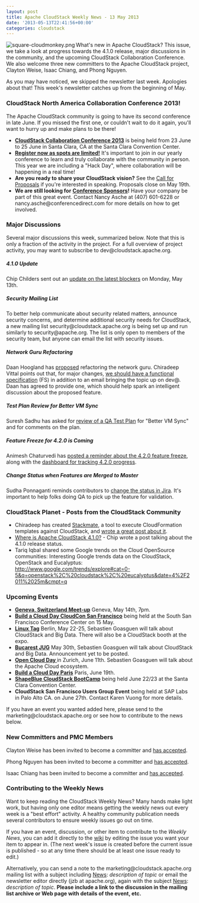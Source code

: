 ```yaml
---
layout: post
title: Apache CloudStack Weekly News - 13 May 2013
date: '2013-05-13T22:41:56+00:00'
categories: cloudstack
---
```

 <p><a href="https://blogs.apache.org/cloudstack/mediaresource/ab378739-3c34-48ea-9495-2c49e23e58d6"><img src="https://blogs.apache.org/cloudstack/mediaresource/ab378739-3c34-48ea-9495-2c49e23e58d6?t=true" alt="square-cloudmonkey.png" align="left"></img></a>What's new in Apache CloudStack? This issue, we take a look at progress towards the 4.1.0 release, major discussions in the community, and the upcoming CloudStack Collaboration Conference. We also welcome three new committers to the Apache CloudStack project, Clayton Weise, Isaac Chiang, and Phong Nguyen.</p>

<p>As you may have noticed, we skipped the newsletter last week. Apologies about that! This week's newsletter catches up from the beginning of May. </p>

<h3><a name="ApacheCloudStackWeeklyNews-13May2013-CloudStackNorthAmericaCollaborationConference2013%5C%21"></a>CloudStack North America Collaboration Conference 2013&#33;</h3>

<p>The Apache CloudStack community is going to have its second conference in late June. If you missed the first one, or couldn't wait to do it again, you'll want to hurry up and make plans to be there! </p>

<ul>
	<li><b><a href="http://cloudstackcollab.net/" class="external-link" rel="nofollow">CloudStack Collaboration Conference 2013</a></b> is being held from 23 June to 25 June in Santa Clara, CA at the Santa Clara Convention Center.</li>
	<li><b><a href="http://www.cloudstackcollab.com/register/" class="external-link" rel="nofollow">Register now as spots are limited&#33;</a></b> It's important to join in our yearly conference to learn and truly collaborate with the community in person. This year we are including a "Hack Day", where collaboration will be happening in a real time&#33;</li>
	<li><b>Are you ready to share your CloudStack vision?</b> See the <a href="http://cloudstackcollab.net/CfP/" class="external-link" rel="nofollow">Call for Proposals</a> if you're interested in speaking. Proposals close on May 19th.</li>
	<li><b>We are still looking for</b> <b><a href="http://www.cloudstackcollab.com/sponsors/prospectus/" class="external-link" rel="nofollow">Conference Sponsors</a></b><b>&#33;</b> Have your company be part of this great event. Contact Nancy Asche at (407) 601-6228 or nancy.asche@conferencedirect.com for more details on how to get involved.</li>
</ul>


<h3><a name="ApacheCloudStackWeeklyNews-13May2013-MajorDiscussions"></a>Major Discussions</h3>

<p>Several major discussions this week, summarized below. Note that this is only a fraction of the activity in the project. For a full overview of project activity, you may want to subscribe to dev@cloudstack.apache.org.</p>

<h5><a name="ApacheCloudStackWeeklyNews-13May2013-4.1.0Update"></a>4.1.0 Update</h5>

<p>Chip Childers sent out an <a href="http://markmail.org/message/5yfg5uht4pl6rcbu" class="external-link" rel="nofollow">update on the latest blockers</a> on Monday, May 13th. </p>

<h5><a name="ApacheCloudStackWeeklyNews-13May2013-SecurityMailingList"></a>Security Mailing List</h5>

<p>To better help communicate about security related matters, announce security concerns, and determine additional security needs for CloudStack, a new mailing list security@cloudstack.apache.org is being set up and run similarly to security@apache.org. The list is only open to members of the security team, but anyone can email the list with security issues.</p>

<h5><a name="ApacheCloudStackWeeklyNews-13May2013-NetworkGuruRefactoring"></a>Network Guru Refactoring</h5>

<p>Daan Hoogland has <a href="http://markmail.org/message/okwbwwwwrr6ylike" class="external-link" rel="nofollow">proposed</a> refactoring the network guru. Chiradeep Vittal points out that, for major changes, <a href="http://markmail.org/message/lzvnvao5adr5x2qt" class="external-link" rel="nofollow">we should have a functional specification</a> (FS) in addition to an email bringing the topic up on dev@. Daan has agreed to provide one, which should help spark an intelligent discussion about the proposed feature. </p>

<h5><a name="ApacheCloudStackWeeklyNews-13May2013-TestPlanReviewforBetterVMSync"></a>Test Plan Review for Better VM Sync</h5>

<p>Suresh Sadhu has asked for <a href="http://markmail.org/message/5lqutxmwem6gsfxf" class="external-link" rel="nofollow">review of a QA Test Plan</a> for "Better VM Sync" and for comments on the plan. </p>

<h5><a name="ApacheCloudStackWeeklyNews-13May2013-FeatureFreezefor4.2.0isComing"></a>Feature Freeze for 4.2.0 is Coming</h5>

<p>Animesh Chaturvedi has <a href="http://markmail.org/message/wqktunfusupwok46" class="external-link" rel="nofollow">posted a reminder about the 4.2.0 feature freeze</a>, along with the <a href="https://issues.apache.org/jira/secure/Dashboard.jspa?selectPageId=12320942" class="external-link" rel="nofollow">dashboard for tracking 4.2.0 progress</a>. </p>

<h5><a name="ApacheCloudStackWeeklyNews-13May2013-ChangeStatuswhenFeaturesareMergedtoMaster"></a>Change Status when Features are Merged to Master</h5>

<p>Sudha Ponnaganti reminds contributors to <a href="http://markmail.org/message/ny53ttq3s4v7ergy" class="external-link" rel="nofollow">change the status in Jira</a>. It's important to help folks doing QA to pick up the feature for validation. </p>

<h3><a name="ApacheCloudStackWeeklyNews-13May2013-CloudStackPlanetPostsfromtheCloudStackCommunity"></a>CloudStack Planet - Posts from the CloudStack Community</h3>

<ul>
	<li>Chiradeep has created <a href="https://github.com/chiradeep/stackmate" class="external-link" rel="nofollow">Stackmate</a>, a tool to execute CloudFormation templates against CloudStack, and <a href="http://cloudierthanthou.wordpress.com/2013/04/26/stackmate-execute-cloudformation-templates-on-cloudstack/" class="external-link" rel="nofollow">wrote a great post about it</a>.</li>
	<li><a href="http://www.chipchilders.com/blog/2013/4/29/where-is-apache-cloudstack-410.html" class="external-link" rel="nofollow">Where is Apache CloudStack 4.1.0?</a> &#45; Chip wrote a post talking about the 4.1.0 release status.</li>
	<li>Tariq Iqbal shared some Google trends on the Cloud OpenSource communities: Interesting Google trends data on the CloudStack, OpenStack and Eucalyptus: <a href="http://www.google.com/trends/explore#cat=0-5&amp;q=openstack%2C%20cloudstack%2C%20eucalyptus&amp;date=4%2F2011%2025m&amp;cmpt=q" class="external-link" rel="nofollow">http://www.google.com/trends/explore#cat=0-5&amp;q=openstack%2C%20cloudstack%2C%20eucalyptus&amp;date=4%2F2011%2025m&amp;cmpt=q</a></li>
</ul>


<h3><a name="ApacheCloudStackWeeklyNews-13May2013-UpcomingEvents"></a>Upcoming Events</h3>

<ul>
	<li><b><a href="http://www.meetup.com/Geneva-CloudStack-User-Group/" class="external-link" rel="nofollow">Geneva, Switzerland Meet-up</a></b> Geneva, May 14th, 7pm.</li>
	<li><b><a href="http://buildacloud.org/about-diy-cloud-computing/cloud-events/viewevent/148-build-a-cloud-day-cloudcon-san-francisco-ca.html" class="external-link" rel="nofollow">Build a Cloud Day CloudCon San Francisco</a></b> being held at the South San Francisco Conference Center on 15 May.</li>
	<li><b><a href="http://www.linuxtag.org/2013/de/program/mittwoch-22-mai-2013.html" class="external-link" rel="nofollow">Linux Tag</a></b> Berlin, May 22-25, Sebastien Goasguen will talk about CloudStack and Big Data. There will also be a CloudStack booth at the expo.</li>
	<li><b><a href="http://www.bjug.ro" class="external-link" rel="nofollow">Bucarest JUG</a></b> May 30th, Sebastien Goasguen will talk about CloudStack and Big Data. Announcement yet to be posted.</li>
	<li><b><a href="https://www.ch-open.ch/events/aktuelle-events/open-cloud-day-2013/" class="external-link" rel="nofollow">Open Cloud Day </a></b> in Zurich, June 11th. Sebastien Goasguen will talk about the Apache Cloud ecosystem.</li>
	<li><b><a href="http://bacdparis.eventbrite.com" class="external-link" rel="nofollow">Build a Cloud Day Paris</a></b> Paris, June 19th.</li>
	<li><b><a href="http://www.shapeblue.com/cloudstack-bootcamp-training-course" class="external-link" rel="nofollow">ShapeBlue CloudStack BootCamp</a></b> being held June 22/23 at the Santa Clara Convention Center.</li>
	<li><b>CloudStack San Francisco Users Group Event</b> being held at SAP Labs in Palo Alto CA. on June 27th. Contact Karen Vuong for more details.</li>
</ul>


<p>If you have an event you wanted added here, please send to the marketing@cloudstack.apache.org or see how to contribute to the news below.</p>

<h3><a name="ApacheCloudStackWeeklyNews-13May2013-NewCommittersandPMCMembers"></a>New Committers and PMC Members</h3>

<p>Clayton Weise has been invited to become a committer and <a href="http://markmail.org/message/47fjhh3uec3upu2x" class="external-link" rel="nofollow">has accepted</a>.</p>

<p>Phong Nguyen has been invited to become a committer and <a href="http://markmail.org/message/sswcpp26rylai5my" class="external-link" rel="nofollow">has accepted</a>. </p>

<p>Isaac Chiang has been invited to become a committer and <a href="http://markmail.org/message/bwfigenld43msoyg" class="external-link" rel="nofollow">has accepted</a>.</p>

<h3><a name="ApacheCloudStackWeeklyNews-13May2013-ContributingtotheWeeklyNews"></a>Contributing to the Weekly News</h3>

<p>Want to keep reading the CloudStack Weekly News? Many hands make light work, but having only one editor means getting the weekly news out every week is a "best effort" activity. A healthy community publication needs several contributors to ensure weekly issues go out on time.</p>

<p>If you have an event, discussion, or other item to contribute to the <em>Weekly News</em>, you can add it directly to the <a href="https://cwiki.apache.org/confluence/display/CLOUDSTACK/CloudStack+Weekly+News" class="external-link" rel="nofollow">wiki</a> by editing the issue you want your item to appear in. (The next week's issue is created before the current issue is published - so at any time there should be at least one issue ready to edit.)</p>

<p>Alternatively, you can send a note to the marketing@cloudstack.apache.org mailing list with a subject including <a href="/confluence/display/CLOUDSTACK/News" title="News">News</a>: <em>description of topic</em> or email the newsletter editor directly (jzb at apache.org), again with the subject <a href="/confluence/display/CLOUDSTACK/News" title="News">News</a>: <em>description of topic</em>. <b>Please include a link to the discussion in the mailing list archive or Web page with details of the event, etc.</b></p>
